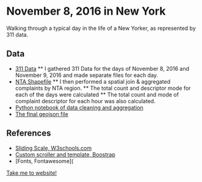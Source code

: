 # November 8, 2016 in New York
Walking through a typical day in the life of a New Yorker, as represented by 311 data.

## Data
* [311 Data](https://data.cityofnewyork.us/Social-Services/311-Service-Requests-from-2010-to-Present/erm2-nwe9)
** I gathered 311 Data for the days of November 8, 2016 and November 9, 2016 and made separate files for each day.
* [NTA Shapefile](https://data.cityofnewyork.us/City-Government/Neighborhood-Tabulation-Areas/cpf4-rkhq)
** I then performed a spatial join & aggregated complaints by NTA region.
** The total count and descriptor mode for each of the days were calculated
** The total count and mode of complaint descriptor for each hour was also calculated.
* [Python notebook of data cleaning and aggregation](Data_Harvesting_Processing.ipynb)
* [The final geojson file](trump_Elec_DayOf.geojson)

## References
* [Sliding Scale, W3schools.com](https://www.w3schools.com/howto/tryit.asp?filename=tryhow_css_js_rangeslider)
* [Custom scroller and template, Boostrap](https://bootstrapious.com/p/bootstrap-sidebar)
* [Fonts, Fontawesome](

[Take me to website!](https://zem232.github.io/ADayInNewYork/)
